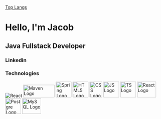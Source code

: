 [Top Langs](https://github-readme-stats.vercel.app/api/top-langs/?username=JacobLars&hide_progress=true)
<h1>Hello, I'm Jacob</h1>

<h2>Java Fullstack Developer</h2>
<h3>Linkedin</h3>
<h3>Technologies</h3>
<div>
 <img alt="React" src="https://img.shields.io/badge/React-61DAFB?logo=react />
 <img style="height: 50px; width: 50px;" alt="Java Logo" src="https://upload.wikimedia.org/wikipedia/en/3/30/Java_programming_language_logo.svg">
 <img style="height: 40px; width: 100px;" alt="Maven Logo" src="https://maven.apache.org/images/maven-logo-white-on-black.purevec.svg">
 <img style="height: 50px; width: 50px;" alt="Spring Logo" src="https://upload.wikimedia.org/wikipedia/commons/thumb/7/79/Spring_Boot.svg/1024px-Spring_Boot.svg.png">
 <img style="height: 50px; width: 50px;" alt="HTML5 Logo" src="https://upload.wikimedia.org/wikipedia/commons/thumb/6/61/HTML5_logo_and_wordmark.svg/1920px-HTML5_logo_and_wordmark.svg.png">
 <img style="height: 50px; width: 40px;" alt="CSS Logo" src="https://upload.wikimedia.org/wikipedia/commons/thumb/d/d5/CSS3_logo_and_wordmark.svg/1452px-CSS3_logo_and_wordmark.svg.png">
 <img style="height: 50px; width: 50px;" alt="JS Logo" src="https://upload.wikimedia.org/wikipedia/commons/thumb/6/6a/JavaScript-logo.png/768px-JavaScript-logo.png">
 <img style="height: 50px; width: 50px;" alt="TS Logo" src="https://upload.wikimedia.org/wikipedia/commons/thumb/4/4c/Typescript_logo_2020.svg/512px-Typescript_logo_2020.svg.png?20221110153201">
 <img style="height: 50px; width: 60px;" alt="React Logo" src="https://upload.wikimedia.org/wikipedia/commons/thumb/a/a7/React-icon.svg/1150px-React-icon.svg.png">
 <img style="height: 50px; width: 50px;" alt="Postgre Logo" src="https://upload.wikimedia.org/wikipedia/commons/2/29/Postgresql_elephant.svg">
 <img style="height: 50px; width: 60px;" alt="MySQL Logo" src="https://aety.io/wp-content/uploads/2016/11/mysql-logo.png">
</div>


<!--
**JacobLars/JacobLars** is a ✨ _special_ ✨ repository because its `README.md` (this file) appears on your GitHub profile.

Here are some ideas to get you started:

- 🔭 I’m currently working on ...
- 🌱 I’m currently learning ...
- 👯 I’m looking to collaborate on ...
- 🤔 I’m looking for help with ...
- 💬 Ask me about ...
- 📫 How to reach me: ...
- 😄 Pronouns: ...
- ⚡ Fun fact: ...
-->
